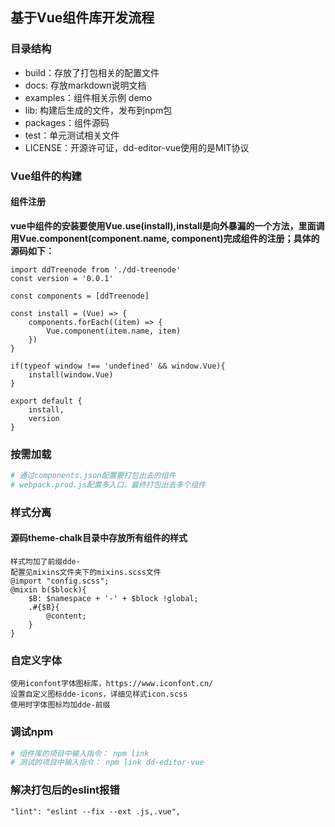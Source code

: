 ## 基于Vue组件库开发流程
### 目录结构
- build：存放了打包相关的配置文件
- docs: 存放markdown说明文档
- examples：组件相关示例 demo
- lib: 构建后生成的文件，发布到npm包
- packages：组件源码
- test：单元测试相关文件
- LICENSE：开源许可证，dd-editor-vue使用的是MIT协议

### Vue组件的构建
#### 组件注册
**vue中组件的安装要使用Vue.use(install),install是向外暴漏的一个方法，里面调用Vue.component(component.name, component)完成组件的注册；具体的源码如下：**
```
import ddTreenode from './dd-treenode'
const version = '0.0.1'

const components = [ddTreenode]

const install = (Vue) => {
    components.forEach((item) => {
        Vue.component(item.name, item)
    })
}

if(typeof window !== 'undefined' && window.Vue){
    install(window.Vue)
}

export default {
    install,
    version
}
```

### 按需加载
```bash
# 通过components.json配置要打包出去的组件
# webpack.prod.js配置多入口，最终打包出去多个组件
```

### 样式分离
#### 源码theme-chalk目录中存放所有组件的样式
```
样式均加了前缀dde-
配置见mixins文件夹下的mixins.scss文件
@import "config.scss";
@mixin b($block){
    $B: $namespace + '-' + $block !global;
    .#{$B}{
        @content;
    }
}

```

### 自定义字体
```
使用iconfont字体图标库，https://www.iconfont.cn/
设置自定义图标dde-icons，详细见样式icon.scss
使用时字体图标均加dde-前缀
```

### 调试npm
```bash
# 组件库的项目中输入指令： npm link
# 测试的项目中输入指令： npm link dd-editor-vue
```

### 解决打包后的eslint报错
```
"lint": "eslint --fix --ext .js,.vue",
```